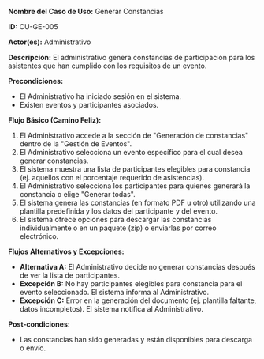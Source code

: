 **Nombre del Caso de Uso:** Generar Constancias

**ID:** CU-GE-005

**Actor(es):** Administrativo

**Descripción:** El administrativo genera constancias de participación para los asistentes que han cumplido con los requisitos de un evento.

**Precondiciones:**

* El Administrativo ha iniciado sesión en el sistema.
* Existen eventos y participantes asociados.

**Flujo Básico (Camino Feliz):**

1. El Administrativo accede a la sección de "Generación de constancias" dentro de la "Gestión de Eventos".
2. El Administrativo selecciona un evento específico para el cual desea generar constancias.
3. El sistema muestra una lista de participantes elegibles para constancia (ej. aquellos con el porcentaje requerido de asistencias).
4. El Administrativo selecciona los participantes para quienes generará la constancia o elige "Generar todas".
5. El sistema genera las constancias (en formato PDF u otro) utilizando una plantilla predefinida y los datos del participante y del evento.
6. El sistema ofrece opciones para descargar las constancias individualmente o en un paquete (zip) o enviarlas por correo electrónico.

**Flujos Alternativos y Excepciones:**

* **Alternativa A:** El Administrativo decide no generar constancias después de ver la lista de participantes.
* **Excepción B:** No hay participantes elegibles para constancia para el evento seleccionado. El sistema informa al Administrativo.
* **Excepción C:** Error en la generación del documento (ej. plantilla faltante, datos incompletos). El sistema notifica al Administrativo.

**Post-condiciones:**

* Las constancias han sido generadas y están disponibles para descarga o envío.